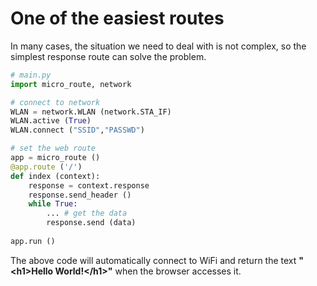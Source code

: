 # One of the easiest routes
In many cases, the situation we need to deal with is not complex, so the simplest response route can solve the problem.
```python
# main.py
import micro_route, network

# connect to network
WLAN = network.WLAN (network.STA_IF)
WLAN.active (True)
WLAN.connect ("SSID","PASSWD")

# set the web route
app = micro_route ()
@app.route ('/')
def index (context):
    response = context.response
    response.send_header ()
    while True:
        ... # get the data
        response.send (data)
    
app.run ()
```

The above code will automatically connect to WiFi and return the text **"\<h1\>Hello World!</h1\>"** when the browser accesses it.